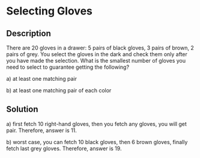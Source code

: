 # Selecting Gloves

## Description
There are 20 gloves in a drawer: 5 pairs of black gloves, 3 pairs of brown, 2 pairs of grey. You select the gloves in the dark and check them only after you have made the selection. What is the smallest number of gloves you need to select to guarantee getting the following?

a) at least one matching pair

b) at least one matching pair of each color

## Solution

a) first fetch 10 right-hand gloves, then you fetch any gloves, you will get pair. Therefore, answer is 11.

b) worst case, you can fetch 10 black gloves, then 6 brown gloves, finally fetch last grey gloves. Therefore, answer is 19.
